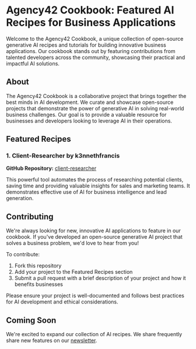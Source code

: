 # Agency42 Cookbook: Featured AI Recipes for Business Applications

Welcome to the Agency42 Cookbook, a unique collection of open-source generative AI recipes and tutorials for building innovative business applications. Our cookbook stands out by featuring contributions from talented developers across the community, showcasing their practical and impactful AI solutions.

## About

The Agency42 Cookbook is a collaborative project that brings together the best minds in AI development. We curate and showcase open-source projects that demonstrate the power of generative AI in solving real-world business challenges. Our goal is to provide a valuable resource for businesses and developers looking to leverage AI in their operations.

## Featured Recipes

### 1. Client-Researcher by k3nnethfrancis

**GitHub Repository:** [client-researcher](https://github.com/k3nnethfrancis/client-researcher)

This powerful tool automates the process of researching potential clients, saving time and providing valuable insights for sales and marketing teams. It demonstrates effective use of AI for business intelligence and lead generation.

## Contributing

We're always looking for new, innovative AI applications to feature in our cookbook. If you've developed an open-source generative AI project that solves a business problem, we'd love to hear from you!

To contribute:
1. Fork this repository
2. Add your project to the Featured Recipes section
3. Submit a pull request with a brief description of your project and how it benefits businesses

Please ensure your project is well-documented and follows best practices for AI development and ethical considerations.

## Coming Soon

We're excited to expand our collection of AI recipes. We share frequently share new features on our [newsletter](https://augmented.beehiiv.com/subscribe).
